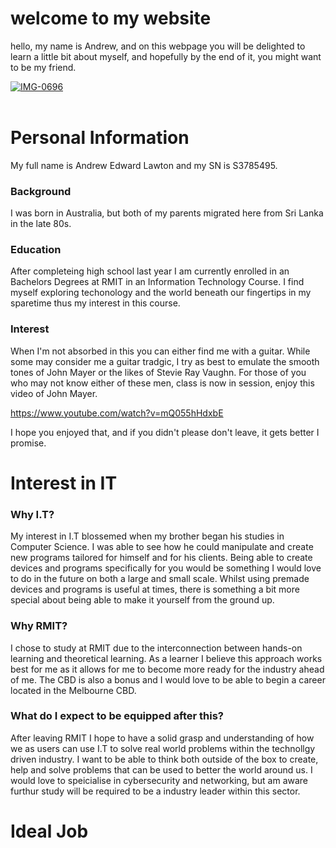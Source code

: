 # **welcome to my website**
hello, my name is Andrew, and on this webpage you will be delighted to learn a little bit about myself, and hopefully by the end of it, you might want to be my friend.

<a href="https://ibb.co/yXQYG1M"><img src="https://i.ibb.co/NsymQPk/IMG-0696.jpg" alt="IMG-0696" border="0"></a><br /><a target='_blank' href='https://imgbb.com/'></a><br />

# **Personal Information**
My full name is Andrew Edward Lawton and my SN is S3785495.


### Background
I was born in Australia, but both of my parents migrated here from Sri Lanka in the late 80s. 


### Education
After completeing high school last year I am currently enrolled in an Bachelors Degrees at RMIT in an Information Technology Course. I find myself exploring techonology and the world beneath our fingertips in my sparetime thus my interest in this course. 

### Interest
When I'm not absorbed in this you can either find me with a guitar. While some may consider me a guitar tradgic, I try as best to emulate the smooth tones of John Mayer or the likes of Stevie Ray Vaughn. For those of you who may not know either of these men, class is now in session, enjoy this video of John Mayer.

https://www.youtube.com/watch?v=mQ055hHdxbE

I hope you enjoyed that, and if you didn't please don't leave, it gets better I promise.

# **Interest in IT**

### Why I.T?
My interest in I.T blossemed when my brother began his studies in Computer Science. I was able to see how he could manipulate and create new programs tailored for himself and for his clients. Being able to create devices and programs specifically for you would be something I would love to do in the future on both a large and small scale. Whilst using premade devices and programs is useful at times, there is something a bit more special about being able to make it yourself from the ground up.

### Why RMIT?
I chose to study at RMIT due to the interconnection between hands-on learning and theoretical learning. As a learner I believe this approach works best for me as it allows for me to become more ready for the industry ahead of me. The CBD is also a bonus and I would love to be able to begin a career located in the Melbourne CBD.

### What do I expect to be equipped after this?
After leaving RMIT I hope to have a solid grasp and understanding of how we as users can use I.T to solve real world problems within the technollgy driven industry. I want to be able to think both outside of the box to create, help and solve problems that can be used to better the world around us. I would love to speicialise in cybersecurity and networking, but am aware furthur study will be required to be a industry leader within this sector.

# Ideal Job


